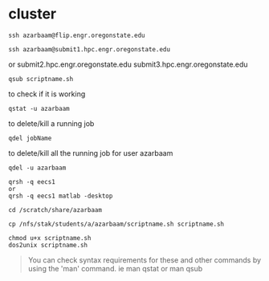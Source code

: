 cluster
=======

```
ssh azarbaam@flip.engr.oregonstate.edu
```

```
ssh azarbaam@submit1.hpc.engr.oregonstate.edu
```

or
submit2.hpc.engr.oregonstate.edu
submit3.hpc.engr.oregonstate.edu

```
qsub scriptname.sh
```

to check if it is working
```
qstat -u azarbaam
```

to delete/kill a running job
```
qdel jobName
```

to delete/kill all the running job for user azarbaam
```
qdel -u azarbaam
```

```
qrsh -q eecs1 
or
qrsh -q eecs1 matlab -desktop  
```

```
cd /scratch/share/azarbaam
```

```
cp /nfs/stak/students/a/azarbaam/scriptname.sh scriptname.sh
```
```
chmod u+x scriptname.sh
dos2unix scriptname.sh
```

> You can check syntax requirements for these and other commands by using
the 'man' command. ie man qstat or man qsub
